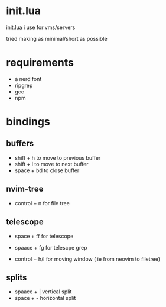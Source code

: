 # init.lua
init.lua i use for vms/servers

tried making as minimal/short as possible

# requirements
- a nerd font
- ripgrep
- gcc
- npm

# bindings

## buffers
- shift + h to move to previous buffer
- shift + l to move to next buffer
- space + bd to close buffer

## nvim-tree
- control + n for file tree

## telescope
- space + ff for telescope
- spaace + fg for telescpe grep

- control + h/l for moving window ( ie from neovim to filetree)

## splits
- spaace + | vertical split
- space + - horizontal split
